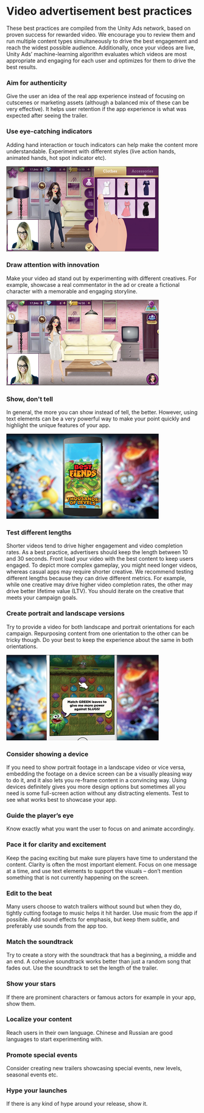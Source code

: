 # Video advertisement best practices  
These best practices are compiled from the Unity Ads network, based on proven success for rewarded video. We encourage you to review them and run multiple content types simultaneously to drive the best engagement and reach the widest possible audience. Additionally, once your videos are live, Unity Ads’ machine-learning algorithm evaluates which videos are most appropriate and engaging for each user and optimizes for them to drive the best results.

### Aim for authenticity  
Give the user an idea of the real app experience instead of focusing on cutscenes or marketing assets (although a balanced mix of these can be very effective). It helps user retention if the app experience is what was expected after seeing the trailer.

### Use eye-catching indicators  
Adding hand interaction or touch indicators can help  make the content more understandable. Experiment  with different styles (live action hands, animated hands, hot spot indicator etc).

![Nanobit "Hollywood Story"](images/NanobitHollywoodStory.png)

### Draw attention with innovation 
Make your video ad stand out by experimenting with different creatives. For example, showcase a real commentator in the ad or create a fictional character with a memorable and engaging storyline.

![Nanobit "Hollywood Story"](images/NanobitHollywoodStory2.png)

### Show, don't tell 
In general, the more you can show instead of tell, the better. However, using text elements can be a very powerful way to make your point quickly and highlight the unique features of your app.

![Seriously "Best Friends"](images/SeriouslyBestFriends2.png)

### Test different lengths 
Shorter videos tend to drive higher engagement and video completion rates. As a best practice, advertisers should keep the length between 10 and 30 seconds. Front load your video with the best content to keep users engaged. To depict more complex gameplay, you might need longer videos, whereas casual apps may require shorter creative. We recommend testing different lengths because they can drive different metrics. For example, while one creative may drive higher video completion rates, the other may drive better lifetime value (LTV). You should iterate on the creative that meets your campaign goals.

### Create portrait and landscape versions 
Try to provide a video for both landscape and portrait orientations for each campaign. Repurposing content from one orientation to the other can be tricky though.  Do your best to keep the experience about the same in both orientations.

![Seriously "Best Friends"](images/SeriouslyBestFriends.png)

### Consider showing a device 
If you need to show portrait footage in a landscape video or vice versa, embedding the footage on a device screen can be a visually pleasing way to do it, and it also lets you re-frame content in a convincing way. Using devices definitely gives you more design options but sometimes all you need is some full-screen action without any distracting elements. Test to see what works best to showcase your app.

### Guide the player’s eye 
Know exactly what you want the user to focus on and animate accordingly.

### Pace it for clarity and excitement 
Keep the pacing exciting but make sure players have time to understand the content. Clarity is often the most important element. Focus on one message at a time, and use text elements to support the visuals – don’t mention something that is not currently happening on the screen.

### Edit to the beat 
Many users choose to watch trailers without sound but when they do, tightly cutting footage to music helps it hit harder. Use music from the app if possible. Add sound effects for emphasis, but keep them subtle, and preferably use sounds from the app too.

### Match the soundtrack   
Try to create a story with the soundtrack that has a beginning, a middle and an end. A cohesive soundtrack works better than just a random song that fades out. Use the soundtrack to set the length of the trailer. 

### Show your stars 
If there are prominent characters or famous actors for example in your app, show them.

### Localize your content 
Reach users in their own language. Chinese and Russian are good languages to start experimenting with.

### Promote special events 
Consider creating new trailers showcasing special events, new levels, seasonal events etc.

### Hype your launches 
If there is any kind of hype around your release, show it.